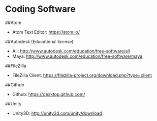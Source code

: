 Coding Software
=========
##Atom
- Atom Text Editor: https://atom.io/


##Autodesk (Educational license)
- All: http://www.autodesk.com/education/free-software/all
- Maya: http://www.autodesk.com/education/free-software/maya


##FileZilla
- FileZilla Client: https://filezilla-project.org/download.php?type=client


##Github
- Github: https://desktop.github.com/


##Unity
- Unity3D: http://unity3d.com/unity/download
